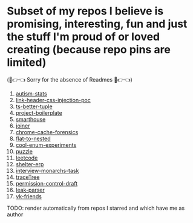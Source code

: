 # Subset of my repos I believe is promising, interesting, fun and just the stuff I'm proud of or loved creating  (because repo pins are limited)

(🥺👉👈 Sorry for the absence of Readmes 🥺👉👈)

1. [autism-stats](https://github.com/nikelborm/autism-stats)
2. [link-header-css-injection-poc](https://github.com/nikelborm/link-header-css-injection-poc)
3. [ts-better-tuple](https://github.com/nikelborm/ts-better-tuple)
4. [project-boilerplate](https://github.com/nikelborm/project-boilerplate)
5. [smarthouse](https://github.com/nikelborm/smarthouse)
6. [joiner](https://github.com/nikelborm/joiner)
7. [chrome-cache-forensics](https://github.com/nikelborm/chrome-cache-forensics)
8. [flat-to-nested](https://github.com/nikelborm/flat-to-nested)
9. [cool-enum-experiments](https://github.com/nikelborm/cool-enum-experiments)
10. [puzzle](https://github.com/nikelborm/puzzle)
11. [leetcode](https://github.com/nikelborm/leetcode)
12. [shelter-erp](https://github.com/nikelborm/shelter-erp)
13. [interview-monarchs-task](https://github.com/nikelborm/interview-monarchs-task)
14. [traceTree](https://github.com/nikelborm/traceTree)
15. [permission-control-draft](https://github.com/nikelborm/permission-control-draft)
16. [leak-parser](https://github.com/nikelborm/leak-parser)
17. [vk-friends](https://github.com/nikelborm/vk-friends)

TODO: render automatically from repos I starred and which have me as author
<!--
**nikelborm/nikelborm** is a ✨ _special_ ✨ repository because its `README.md` (this file) appears on your GitHub profile.

Here are some ideas to get you started:

- 🔭 I’m currently working on ...
- 🌱 I’m currently learning ...
- 👯 I’m looking to collaborate on ...
- 🤔 I’m looking for help with ...
- 💬 Ask me about ...
- 📫 How to reach me: ...
- 😄 Pronouns: ...
- ⚡ Fun fact: ...
-->
